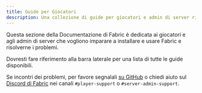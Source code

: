 ```yaml
---
title: Guide per Giocatori
description: Una collezione di guide per giocatori e admin di server riguardo all'installazione e all'uso di Fabric.
---
```


Questa sezione della Documentazione di Fabric è dedicata ai giocatori e agli admin di server che vogliono imparare a installare e usare Fabric e risolverne i problemi.

Dovresti fare riferimento alla barra laterale per una lista di tutte le guide disponibili.

Se incontri dei problemi, per favore segnalali [su GitHub](https://github.com/FabricMC/fabric-docs) o chiedi aiuto sul [Discord di Fabric](https://discord.gg/v6v4pMv) nei canali `#player-support` o `#server-admin-support`.
